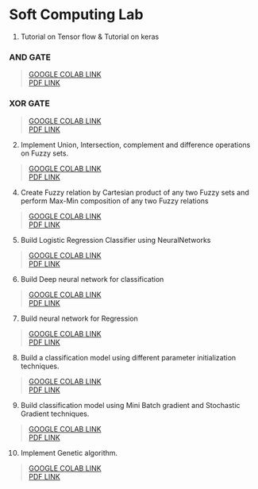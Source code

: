 # Soft Computing Lab

1.	Tutorial on Tensor flow  & Tutorial on keras

### AND GATE
> [GOOGLE COLAB LINK](https://colab.research.google.com/drive/1x606Czeuycc6RCnZHnqwNNYySsyJKZ3s?usp=sharing) <br>
> [PDF LINK](https://github.com/avs-abhishek123/SoftComputingLab/blob/main/SoftComputingLabPDFs/EXPT_1_AND_Gate%20-%20Colaboratory.pdf)

### XOR GATE
> [GOOGLE COLAB LINK](https://colab.research.google.com/drive/15KBzksFrZA6g-XzLB4yFTeF5_hRrIjyj?usp=sharing) <br>
> [PDF LINK](https://github.com/avs-abhishek123/SoftComputingLab/blob/main/SoftComputingLabPDFs/EXPT_1_XOR_Gate%20-%20Colaboratory.pdf)

2.	Implement Union, Intersection, complement and difference operations on Fuzzy sets.

> [GOOGLE COLAB LINK](http://github.com) <br>
> [PDF LINK](https://github.com/avs-abhishek123/SoftComputingLab/blob/main/SoftComputingLabPDFs/EXPT_1_AND_Gate%20-%20Colaboratory.pdf)

4.	Create Fuzzy relation by Cartesian product of any two Fuzzy sets and perform Max-Min composition of any two Fuzzy relations

> [GOOGLE COLAB LINK](http://github.com) <br>
> [PDF LINK](https://github.com/avs-abhishek123/SoftComputingLab/blob/main/SoftComputingLabPDFs/EXPT_1_AND_Gate%20-%20Colaboratory.pdf)

5.	Build Logistic Regression Classifier using NeuralNetworks

> [GOOGLE COLAB LINK](http://github.com) <br>
> [PDF LINK](https://github.com/avs-abhishek123/SoftComputingLab/blob/main/SoftComputingLabPDFs/EXPT_1_AND_Gate%20-%20Colaboratory.pdf)

6.	Build Deep neural network for classification

> [GOOGLE COLAB LINK](http://github.com) <br>
> [PDF LINK](https://github.com/avs-abhishek123/SoftComputingLab/blob/main/SoftComputingLabPDFs/EXPT_1_AND_Gate%20-%20Colaboratory.pdf)

7.	Build neural network for Regression

> [GOOGLE COLAB LINK](http://github.com) <br>
> [PDF LINK](https://github.com/avs-abhishek123/SoftComputingLab/blob/main/SoftComputingLabPDFs/EXPT_1_AND_Gate%20-%20Colaboratory.pdf)

8.	Build a classification model using different parameter initialization techniques.

> [GOOGLE COLAB LINK](http://github.com) <br>
> [PDF LINK](https://github.com/avs-abhishek123/SoftComputingLab/blob/main/SoftComputingLabPDFs/EXPT_1_AND_Gate%20-%20Colaboratory.pdf)

9.	Build classification model using Mini Batch gradient and Stochastic Gradient techniques.

> [GOOGLE COLAB LINK](http://github.com) <br>
> [PDF LINK](https://github.com/avs-abhishek123/SoftComputingLab/blob/main/SoftComputingLabPDFs/EXPT_1_AND_Gate%20-%20Colaboratory.pdf)

10.	Implement Genetic algorithm.

> [GOOGLE COLAB LINK](http://github.com) <br>
> [PDF LINK](https://github.com/avs-abhishek123/SoftComputingLab/blob/main/SoftComputingLabPDFs/EXPT_1_AND_Gate%20-%20Colaboratory.pdf)

